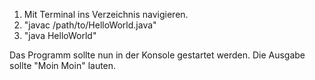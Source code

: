 1. Mit Terminal ins Verzeichnis navigieren.
2. "javac /path/to/HelloWorld.java"
3. "java HelloWorld"

Das Programm sollte nun in der Konsole gestartet werden. Die Ausgabe sollte "Moin Moin" lauten.
